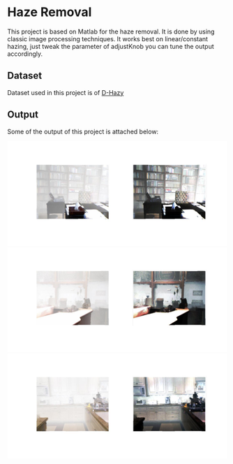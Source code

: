 # Haze Removal
This project is based on Matlab for the haze removal. It is done by using classic image processing techniques. It works best on linear/constant hazing, just tweak the parameter of adjustKnob you can tune the output accordingly.

## Dataset
Dataset used in this project is of [D-Hazy](http://ancuti.meo.etc.upt.ro/D_Hazzy_ICIP2016/)

## Output
Some of the output of this project is attached below:

![Img1](https://github.com/usamaahsan93/haze-removal/blob/master/images/2.jpg)
![Img2](https://github.com/usamaahsan93/haze-removal/blob/master/images/3.jpg)
![Img3](https://github.com/usamaahsan93/haze-removal/blob/master/images/5.jpg)
